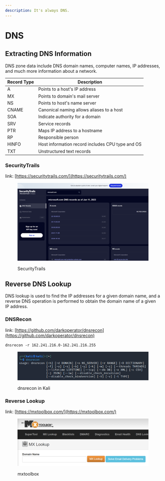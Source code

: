 ```yaml
---
description: It's always DNS.
---
```


# DNS

## Extracting DNS Information

DNS zone data include DNS domain names, computer names, IP addresses, and much more information about a network.

| Record Type | Description                                      |
| ----------- | ------------------------------------------------ |
| A           | Points to a host's IP address                    |
| MX          | Points to domain's mail server                   |
| NS          | Points to host's name server                     |
| CNAME       | Canonical naming allows aliases to a host        |
| SOA         | Indicate authority for a domain                  |
| SRV         | Service records                                  |
| PTR         | Maps IP address to a hostname                    |
| RP          | Responsible person                               |
| HINFO       | Host information record includes CPU type and OS |
| TXT         | Unstructured text records                        |

### SecurityTrails

link: [https://securitytrails.com/](https://securitytrails.com/)

<figure><img src="../../.gitbook/assets/image (6).png" alt=""><figcaption><p>SecurityTrails</p></figcaption></figure>

## Reverse DNS Lookup

DNS lookup is used to find the IP addresses for a given domain name, and a reverse DNS operation is performed to obtain the domain name of a given IP address.

### DNSRecon

link: [https://github.com/darkoperator/dnsrecon](https://github.com/darkoperator/dnsrecon)

```
dnsrecon -r 162.241.216.0-162.241.216.255
```

<figure><img src="../../.gitbook/assets/image (1).png" alt=""><figcaption><p>dnsrecon in Kali</p></figcaption></figure>

### Reverse Lookup

link: [https://mxtoolbox.com/](https://mxtoolbox.com/)

<figure><img src="../../.gitbook/assets/image (4).png" alt=""><figcaption><p>mxtoolbox</p></figcaption></figure>
